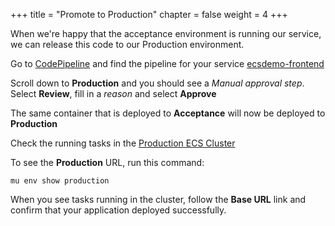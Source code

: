+++
title = "Promote to Production"
chapter = false
weight = 4
+++

When we're happy that the acceptance environment is running our service,
we can release this code to our Production environment.

Go to [CodePipeline](https://console.aws.amazon.com/codepipeline/home?region=us-east-1#/dashboard)
and find the pipeline for your service
[ecsdemo-frontend](https://console.aws.amazon.com/codepipeline/home?region=us-east-1#/dashboard)

Scroll down to **Production** and you should see a *Manual approval step*.
Select **Review**, fill in a _reason_ and select **Approve**

The same container that is deployed to **Acceptance** will now be deployed to **Production**

Check the running tasks in the [Production ECS Cluster](https://console.aws.amazon.com/ecs/home?region=us-east-1#/clusters)

To see the **Production** URL, run this command:
```
mu env show production
```
When you see tasks running in the cluster, follow the **Base URL** link and confirm that your application
deployed successfully.
